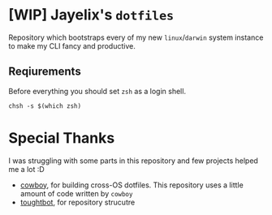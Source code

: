 # [WIP] Jayelix's `dotfiles`

Repository which bootstraps every of my new `linux`/`darwin` system instance to make my CLI fancy and productive.

## Reqiurements
Before everything you should set `zsh` as a login shell.

```
chsh -s $(which zsh)
```

# Special Thanks
I was struggling with some parts in this repository and few projects helped me a lot :D

- [cowboy](https://github.com/cowboy/), for building cross-OS dotfiles. This repository uses a little amount of code written by `cowboy`
- [toughtbot](https://github.com/thoughtbot/dotfiles), for repository strucutre